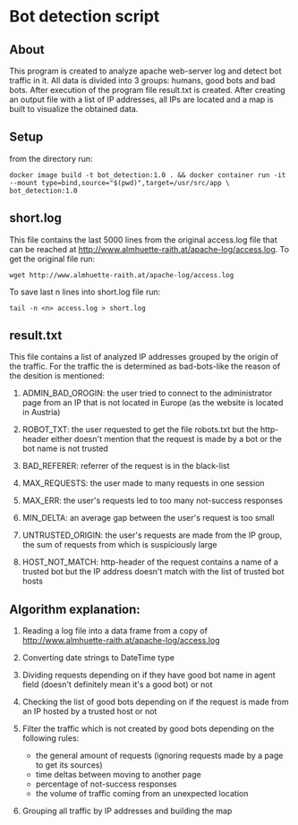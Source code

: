 # Bot detection script

## About
This program is created to analyze apache web-server log and detect bot traffic in it. All data is divided into 3 groups: humans, good bots and bad bots. After execution of the program file result.txt is created. After creating an output file with a list of IP addresses, all IPs are located and a map is built to visualize the obtained data.

## Setup
from the directory run:
```
docker image build -t bot_detection:1.0 . && docker container run -it --mount type=bind,source="$(pwd)",target=/usr/src/app \ bot_detection:1.0
```

## short.log
This file contains the last 5000 lines from the original access.log file that can be reached at http://www.almhuette-raith.at/apache-log/access.log. To get the original file run:
```
wget http://www.almhuette-raith.at/apache-log/access.log
```
To save last n lines into short.log file run:
```
tail -n <n> access.log > short.log
```

## result.txt
This file contains a list of analyzed IP addresses grouped by the origin of the traffic. For the traffic the is determined as bad-bots-like the reason of  the desition is mentioned:

1. ADMIN_BAD_OROGIN: the user tried to connect to the administrator page from an IP that is not located in Europe (as the website is located in Austria)

2. ROBOT_TXT: the user requested to get the file robots.txt but the http-header either doesn't mention that the request is made by a bot or the bot name is not trusted

3. BAD_REFERER: referrer of the request is in the black-list

4. MAX_REQUESTS: the user made to many requests in one session

5. MAX_ERR: the user's requests led to too many not-success responses

6. MIN_DELTA: an average gap between the user's request is too small

7. UNTRUSTED_ORIGIN: the user's requests are made from the IP group, the sum of requests from which is suspiciously large

8. HOST_NOT_MATCH: http-header of the request contains a name of a trusted bot but the IP address doesn't match with the list of trusted bot hosts

## Algorithm explanation:

1. Reading a log file into a data frame from a copy of http://www.almhuette-raith.at/apache-log/access.log

2. Converting date strings to DateTime type

3. Dividing requests depending on if they have good bot name in agent field (doesn't definitely mean it's a good bot) or not

4. Checking the list of good bots depending on if the request is made from an IP hosted by a trusted host or not

5. Filter the traffic which is not created by good bots depending on the following rules:

    - the general amount of requests (ignoring requests made by a page to get its sources)
    - time deltas between moving to another page
    - percentage of not-success responses
    - the volume of traffic coming from an unexpected location

6. Grouping all traffic by IP addresses and building the map
